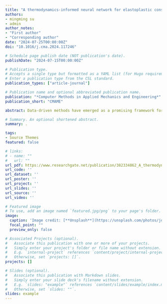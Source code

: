 ```yaml
---
title: "A thermodynamics-informed neural network for elastoplastic constitutive modeling of granular materials"
authors:
- mingming su
- admin
author_notes:
- "First author"
- "Corresponding author"
date: "2024-07-25T00:00:00Z"
doi: "10.1016/j.cma.2024.117246"

# Schedule page publish date (NOT publication's date).
publishDate: "2024-07-15T00:00:00Z"

# Publication type.
# Accepts a single type but formatted as a YAML list (for Hugo requirements).
# Enter a publication type from the CSL standard.
publication_types: ["article-journal"]

# Publication name and optional abbreviated publication name.
publication: "*Computer Methods in Applied Mechanics and Engineering*"
publication_short: "CMAME"

abstract: Data-driven methods have emerged as a promising framework for material constitutive modeling. However, traditional data-driven models are hindered by limitations arising from as a scarcity of datasets and the absence of explicit physical principles. These limitations lead to inadequate generalization capabilities and predictions that may contradict established physical laws. To overcome these challenges, this study introduces a thermodynamics-informed neural network (TINN) for elastoplastic constitutive modeling of granular materials. Following the thermodynamics-based elastoplastic theory, the TINN model incorporates elastic free energy, stored plastic work, and dissipation. It achieves this by integrating a path dependent recurrent neural network (RNN) and three sub-fully connected neural networks to capture the mechanical response and energy evolution in sheared granular materials. The total loss function of TINN combines data-driven and physics-informed components. The effectiveness and generalization capabilities of TINN are evaluated by testing it on diverse datasets, including both simulated and experimental data. The simulated virtual data are derived either from an available elastoplastic model or via discrete element method (DEM) simulations employing stress probing techniques. The results highlight the superior generalization ability and robustness of the TINN model, surpassing purely data-driven models in performance and reliability. 

# Summary. An optional shortened abstract.
summary: .

tags:
- Source Themes
featured: false

# links:
# - name: ""
#   url: ""
url_pdf: https://www.researchgate.net/publication/382334862_A_thermodynamics-informed_neural_network_for_elastoplastic_constitutive_modeling_of_granular_materials
url_code: ''
url_dataset: ''
url_poster: ''
url_project: ''
url_slides: ''
url_source: ''
url_video: ''

# Featured image
# To use, add an image named `featured.jpg/png` to your page's folder. 
image:
  caption: 'Image credit: [**Unsplash**](https://unsplash.com/photos/jdD8gXaTZsc)'
  focal_point: ""
  preview_only: false

# Associated Projects (optional).
#   Associate this publication with one or more of your projects.
#   Simply enter your project's folder or file name without extension.
#   E.g. `internal-project` references `content/project/internal-project/index.md`.
#   Otherwise, set `projects: []`.
projects: []

# Slides (optional).
#   Associate this publication with Markdown slides.
#   Simply enter your slide deck's filename without extension.
#   E.g. `slides: "example"` references `content/slides/example/index.md`.
#   Otherwise, set `slides: ""`.
slides: example
---
```

